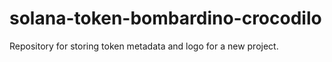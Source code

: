 # solana-token-bombardino-crocodilo
Repository for storing token metadata and logo for a new project.

